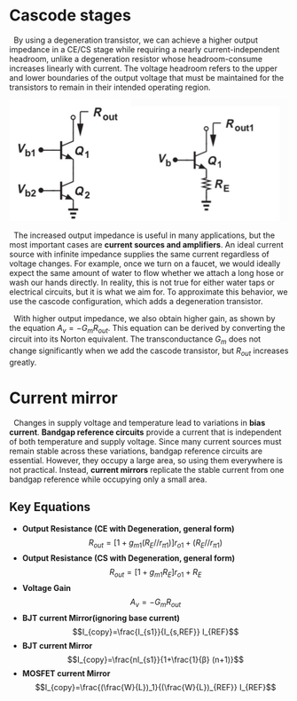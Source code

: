 # Cascode stages
&nbsp; By using a degeneration transistor, we can achieve a higher output impedance in a CE/CS stage while requiring a nearly current-independent
headroom, unlike a degeneration resistor whose headroom-consume increases linearly with current. The voltage headroom refers to the upper 
and lower boundaries of the output voltage that must be maintained for the transistors to remain in their intended operating region.

<img src="../images/cascode.jpg" alt="cascode.jpg" width="700"/>

&nbsp; The increased output impedance is useful in many applications, but the most important cases are **current sources and amplifiers**. An 
ideal current source with infinite impedance supplies the same current regardless of voltage changes. For example, once we turn on a faucet, we
would ideally expect the same amount of water to flow whether we attach a long hose or wash our hands directly. In reality, this is not true for
either water taps or electrical circuits, but it is what we aim for. To approximate this behavior, we use the cascode configuration, which adds a
degeneration transistor.

&nbsp; With higher output impedance, we also obtain higher gain, as shown by the equation $A_v=-G_m R_{out}$​. This equation can be derived
by converting the circuit into its Norton equivalent. The transconductance $G_m$  does not change significantly when we add the cascode transistor,
but $R_{out}$ increases greatly. 

# Current mirror
&nbsp; Changes in supply voltage and temperature lead to variations in **bias current**. **Bandgap reference circuits** provide a current that is 
independent of both temperature and supply voltage. Since many current sources must remain stable across these variations, bandgap reference circuits
are essential. However, they occupy a large area, so using them everywhere is not practical. Instead, **current mirrors** replicate the stable current
from one bandgap reference while occupying only a small area.

## Key Equations
- **Output Resistance (CE with Degeneration, general form)**
$$R_{out}=[1+g_{m1} (R_E//r_{π1})] r_{o1}+(R_E//r_{π1})$$
- **Output Resistance (CS with Degeneration, general form)**
$$R_{out}=[1+g_{m1} R_E] r_{o1}+R_E$$
- **Voltage Gain**
$$A_v=-G_m R_{out}$$
- **BJT current Mirror(ignoring base current)**
$$I_{copy}=\frac{I_{s1}}{I_{s,REF}} I_{REF}$$
- **BJT current Mirror**
$$I_{copy}=\frac{nI_{s1}}{1+\frac{1}{β} (n+1)}$$
- **MOSFET current Mirror**
$$I_{copy}=\frac{(\frac{W}{L})_1}{(\frac{W}{L})_{REF}} I_{REF}$$
